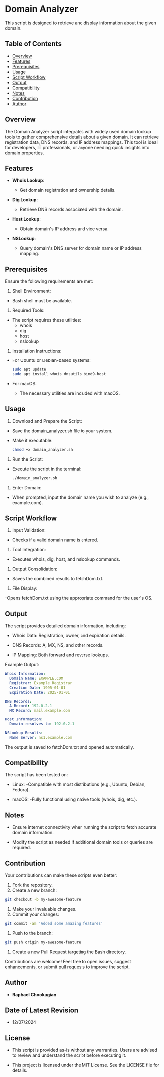 # Domain Analyzer

This script is designed to retrieve and display information about the given domain.

## **Table of Contents**

- [Overview](#overview)
- [Features](#features)
- [Prerequisites](#prerequisites)
- [Usage](#usage)
- [Script Workflow](#script-workflow)
- [Output](#output)
- [Compatibility](#compatibility)
- [Notes](#notes)
- [Contribution](#contribution)
- [Author](#author)

## **Overview**

The Domain Analyzer script integrates with widely used domain lookup tools to gather comprehensive details about a given domain. It can retrieve registration data, DNS records, and IP address mappings. This tool is ideal for developers, IT professionals, or anyone needing quick insights into domain properties.

## **Features**

- **Whois Lookup**:
  - Get domain registration and ownership details.

- **Dig Lookup**:
  - Retrieve DNS records associated with the domain.

- **Host Lookup**:
  - Obtain domain's IP address and vice versa.

- **NSLookup**:
  - Query domain's DNS server for domain name or IP address mapping.

## **Prerequisites**

Ensure the following requirements are met:

1. Shell Environment:

- Bash shell must be available.

1. Required Tools:

- The script requires these utilities:
  - whois
  - dig
  - host
  - nslookup

1. Installation Instructions:

- For Ubuntu or Debian-based systems:

  ```bash
  sudo apt update
  sudo apt install whois dnsutils bind9-host
  ```

- For macOS:
  - The necessary utilities are included with macOS.

## **Usage**

1. Download and Prepare the Script:

- Save the domain_analyzer.sh file to your system.
- Make it executable:

  ```bash
  chmod +x domain_analyzer.sh
  ```

1. Run the Script:

- Execute the script in the terminal:

  ```bash
  ./domain_analyzer.sh
  ```

1. Enter Domain:

- When prompted, input the domain name you wish to analyze (e.g., example.com).

## **Script Workflow**

1. Input Validation:

- Checks if a valid domain name is entered.

1. Tool Integration:

- Executes whois, dig, host, and nslookup commands.

1. Output Consolidation:

- Saves the combined results to fetchDom.txt.

1. File Display:

-Opens fetchDom.txt using the appropriate command for the user's OS.

## **Output**

The script provides detailed domain information, including:

- Whois Data: Registration, owner, and expiration details.

- DNS Records: A, MX, NS, and other records.

- IP Mapping: Both forward and reverse lookups.

Example Output:

  ```yaml
  Whois Information:
    Domain Name: EXAMPLE.COM
    Registrar: Example Registrar
    Creation Date: 1995-01-01
    Expiration Date: 2025-01-01

  DNS Records:
    A Record: 192.0.2.1
    MX Record: mail.example.com

  Host Information:
    Domain resolves to: 192.0.2.1

  NSLookup Results:
    Name Server: ns1.example.com
  ```

The output is saved to fetchDom.txt and opened automatically.

## **Compatibility**

The script has been tested on:

- Linux:
  -Compatible with most distributions (e.g., Ubuntu, Debian, Fedora).

- macOS:
  -Fully functional using native tools (whois, dig, etc.).


## **Notes**

- Ensure internet connectivity when running the script to fetch accurate domain information.

- Modify the script as needed if additional domain tools or queries are required.

## **Contribution**

Your contributions can make these scripts even better:

1. Fork the repository.
1. Create a new branch:

  ```bash
  git checkout -b my-awesome-feature
  ```

1. Make your invaluable changes.
1. Commit your changes:

  ```bash
  git commit -am 'Added some amazing features'
  ```

1. Push to the branch:

  ```bash
  git push origin my-awesome-feature
  ```

1. Create a new Pull Request targeting the Bash directory.

Contributions are welcome! Feel free to open issues, suggest enhancements, or submit pull requests to improve the script.

## **Author**

- **Raphael Chookagian**

## **Date of Latest Revision**

- 12/07/2024

## **License**

- This script is provided as-is without any warranties. Users are advised to review and understand the script before executing it.

- This project is licensed under the MIT License. See the LICENSE file for details.
